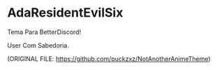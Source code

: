 # AdaResidentEvilSix

Tema Para BetterDiscord!

User Com Sabedoria.






(ORIGINAL FILE: https://github.com/puckzxz/NotAnotherAnimeTheme)
